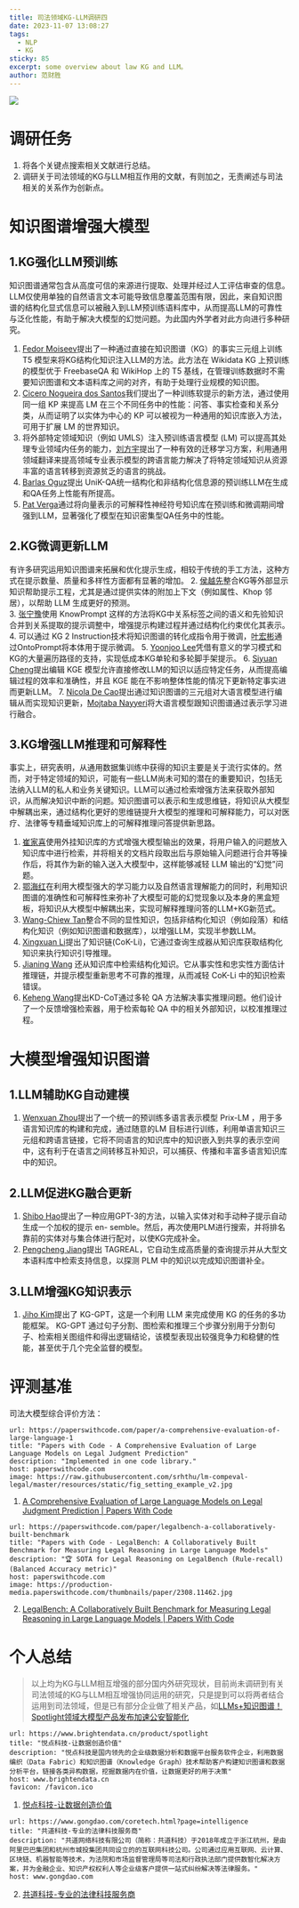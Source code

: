 ```yaml
---
title: 司法领域KG-LLM调研四
date: 2023-11-07 13:08:27
tags:
  - NLP
  - KG
sticky: 85
excerpt: some overview about law KG and LLM。
author: 范财胜
---
```

![](https://picsum.photos/800/250)

# 调研任务

1. 将各个关键点搜索相关文献进行总结。
2. 调研关于司法领域的KG与LLM相互作用的文献，有则加之，无责阐述与司法相关的关系作为创新点。


# 知识图谱增强大模型


## 1.KG强化LLM预训练
知识图谱通常包含从高度可信的来源进行提取、处理并经过人工评估审查的信息。LLM仅使用单独的自然语言文本可能导致信息覆盖范围有限，因此，来自知识图谱的结构化显式信息可以被融入到LLM预训练语料库中，从而提高LLM的可靠性与泛化性能，有助于解决大模型的幻觉问题。为此国内外学者对此方向进行多种研究。
1. [Fedor Moiseev](https://aclanthology.org/2022.naacl-main.113.pdf)提出了一种通过直接在知识图谱（KG）的事实三元组上训练 T5 模型来将KG结构化知识注入LLM的方法。此方法在 Wikidata KG 上预训练的模型优于 FreebaseQA 和 WikiHop 上的 T5 基线，在管理训练数据时不需要知识图谱和文本语料库之间的对齐，有助于处理行业规模的知识图。
2. [Cicero Nogueira dos Santos](https://arxiv.org/pdf/2210.04726.pdf)我们提出了一种训练软提示的新方法，通过使用同一组 KP 来提高 LM 在三个不同任务中的性能：问答、事实检查和关系分类，从而证明了以实体为中心的 KP 可以被视为一种通用的知识库嵌入方法，可用于扩展 LM 的世界知识。
3. 将外部特定领域知识（例如 UMLS）注入预训练语言模型 (LM) 可以提高其处理专业领域内任务的能力，[刘方宇](https://aclanthology.org/2021.acl-short.72.pdf)提出了一种有效的迁移学习方案，利用通用领域翻译来提高领域专业表示模型的跨语言能力解决了将特定领域知识从资源丰富的语言转移到资源贫乏的语言的挑战。
4. [Barlas Oguz](https://aclanthology.org/2022.findings-naacl.115.pdf)提出 UniK-QA统一结构化和非结构化信息源的预训练LLM在生成和QA任务上性能有所提高。 
5. [Pat Verga](https://aclanthology.org/2021.naacl-main.288.pdf)通过将向量表示的可解释性神经符号知识库在预训练和微调期间增强到LLM，显著强化了模型在知识密集型QA任务中的性能。



## 2.KG微调更新LLM
有许多研究运用知识图谱来拓展和优化提示生成，相较于传统的手工方法，这种方式在提示数量、质量和多样性方面都有显著的增加。
2. [侯越先](https://aclanthology.org/2021.emnlp-main.355.pdf)整合KG等外部显示知识帮助提示工程，尤其是通过提供实体的附加上下文（例如属性、Khop 邻居），以帮助 LLM 生成更好的预测。  
3. [张宁豫](https://dl.acm.org/doi/10.1145/3485447.3511998)使用 KnowPrompt 这样的方法将KG中关系标签之间的语义和先验知识合并到关系提取的提示调整中，增强提示构建过程并通过结构化约束优化其表示。
4. 可以通过 KG 2 Instruction技术将知识图谱的转化成指令用于微调，[叶宏彬](https://arxiv.org/pdf/2301.11332.pdf)通过OntoPrompt将本体用于提示微调。
5. [Yoonjoo Lee](https://dl.acm.org/doi/10.1145/3491102.3502087)凭借有意义的学习模式和KG的大量遍历路径的支持，实现低成本KG单轮和多轮脚手架提示。
6. [Siyuan Cheng](https://arxiv.org/pdf/2301.10405.pdf)提出编辑 KGE 模型允许直接修改LLM的知识以适应特定任务，从而提高编辑过程的效率和准确性，并且 KGE 能在不影响整体性能的情况下更新特定事实进而更新LLM。
7. [Nicola De Cao](http://export.arxiv.org/pdf/2104.08164v1.pdf)提出通过知识图谱的三元组对大语言模型进行编辑从而实现知识更新，[Mojtaba Nayyeri](https://export.arxiv.org/pdf/2208.02743v3.pdf)将大语言模型跟知识图谱通过表示学习进行融合。

## 3.KG增强LLM推理和可解释性
事实上，研究表明，从通用数据集训练中获得的知识主要是关于流行实体的。然而，对于特定领域的知识，可能有一些LLM尚未可知的潜在的重要知识，包括无法纳入LLM的私人和业务关键知识。LLM可以通过检索增强方法来获取外部知识，从而解决知识中断的问题。知识图谱可以表示和生成思维链，将知识从大模型中解耦出来，通过结构化更好的思维链提升大模型的推理和可解释能力，可以对医疗、法律等专精垂域知识库上的可解释推理问答提供新思路。
1. [崔家喜](https://arxiv.org/pdf/2306.16092.pdf)使用外挂知识库的方式增强大模型输出的效果，将用户输入的问题放入知识库中进行检索，并将相关的文档片段取出后与原始输入问题进行合并等操作后，将其作为新的输入送入大模型中，这样能够减轻 LLM 输出的“幻觉”问题。
2. [鄂海红](https://arxiv.org/abs/2310.08975)在利用大模型强大的学习能力以及自然语言理解能力的同时，利用知识图谱的准确性和可解释性来弥补了大模型可能的幻觉现象以及本身的黑盒短板，将知识从大模型中解耦出来，实现可解释推理问答的LLM+KG新范式。
3. [Wang-Chiew Tan](https://arxiv.org/pdf/2306.01061.pdf)整合不同的显性知识，包括非结构化知识（例如段落）和结构化知识（例如知识图谱和数据库），以增强LLM，实现半参数LLM。
4. [Xingxuan Li](https://arxiv.org/abs/2305.13269)提出了知识链(CoK-Li)，它通过查询生成器从知识库获取结构化知识来执行知识引导推理。
5. [Jianing Wang](https://arxiv.org/abs/2306.06427) 还从知识库中检索结构化知识。它从事实性和忠实性方面估计推理链，并提示模型重新思考不可靠的推理，从而减轻 CoK-Li 中的知识检索错误。 
6. [Keheng Wang](https://arxiv.org/abs/2308.13259)提出KD-CoT通过多轮 QA 方法解决事实推理问题。他们设计了一个反馈增强检索器，用于检索每轮 QA 中的相关外部知识，以校准推理过程。





# 大模型增强知识图谱



## 1.LLM辅助KG自动建模

1. [Wenxuan Zhou](https://aclanthology.org/2022.acl-long.371.pdf)提出了一个统一的预训练多语言表示模型 Prix-LM ，用于多语言知识库的构建和完成，通过随意的LM 目标进行训练，利用单语言知识三元组和跨语言链接，它将不同语言的知识库中的知识嵌入到共享的表示空间中，这有利于在语言之间转移互补知识，可以捕获、传播和丰富多语言知识库中的知识。


## 2.LLM促进KG融合更新
1. [Shibo Hao](https://export.arxiv.org/pdf/2206.14268v3.pdf)提出了一种应用GPT-3的方法，以输入实体对和手动种子提示自动生成一个加权的提示 en- semble。然后，再次使用PLM进行搜索，并将排名靠前的实体对与集合体进行配对，以使KG完成补全。
2. [Pengcheng Jiang](https://arxiv.org/pdf/2305.15597.pdf)提出 TAGREAL，它自动生成高质量的查询提示并从大型文本语料库中检索支持信息，以探测 PLM 中的知识以完成知识图谱补全。



## 3.LLM增强KG知识表示

1. [Jiho Kim](https://arxiv.org/abs/2310.11220.pdf)提出了 KG-GPT，这是一个利用 LLM 来完成使用 KG 的任务的多功能框架。 KG-GPT 通过句子分割、图检索和推理三个步骤分别用于分割句子、检索相关图组件和得出逻辑结论，该模型表现出较强竞争力和稳健的性能，甚至优于几个完全监督的模型。

# 评测基准

司法大模型综合评价方法：

```cardlink
url: https://paperswithcode.com/paper/a-comprehensive-evaluation-of-large-language-1
title: "Papers with Code - A Comprehensive Evaluation of Large Language Models on Legal Judgment Prediction"
description: "Implemented in one code library."
host: paperswithcode.com
image: https://raw.githubusercontent.com/srhthu/lm-compeval-legal/master/resources/static/fig_setting_example_v2.jpg
```
1. [A Comprehensive Evaluation of Large Language Models on Legal Judgment Prediction | Papers With Code](https://paperswithcode.com/paper/a-comprehensive-evaluation-of-large-language-1)

```cardlink
url: https://paperswithcode.com/paper/legalbench-a-collaboratively-built-benchmark
title: "Papers with Code - LegalBench: A Collaboratively Built Benchmark for Measuring Legal Reasoning in Large Language Models"
description: "🏆 SOTA for Legal Reasoning on LegalBench (Rule-recall) (Balanced Accuracy metric)"
host: paperswithcode.com
image: https://production-media.paperswithcode.com/thumbnails/paper/2308.11462.jpg
```
2. [LegalBench: A Collaboratively Built Benchmark for Measuring Legal Reasoning in Large Language Models | Papers With Code](https://paperswithcode.com/paper/legalbench-a-collaboratively-built-benchmark)


# 个人总结

> 以上均为KG与LLM相互增强的部分国内外研究现状，目前尚未调研到有关司法领域的KG与LLM相互增强协同运用的研究，只是提到可以将两者结合运用到司法领域，但是已有部分企业做了相关产品，如[LLMs+知识图谱！Spotlight领域大模型产品发布加速公安智能化](https://www.msn.cn/zh-cn/news/other/llms-%E7%9F%A5%E8%AF%86%E5%9B%BE%E8%B0%B1-spotlight%E9%A2%86%E5%9F%9F%E5%A4%A7%E6%A8%A1%E5%9E%8B%E4%BA%A7%E5%93%81%E5%8F%91%E5%B8%83%E5%8A%A0%E9%80%9F%E5%85%AC%E5%AE%89%E6%99%BA%E8%83%BD%E5%8C%96/ar-AA1juWnn)

```cardlink
url: https://www.brightendata.cn/product/spotlight
title: "悦点科技-让数据创造价值"
description: "悦点科技是国内领先的企业级数据分析和数据平台服务软件企业，利用数据编织（Data Fabric）和知识图谱（Knowledge Graph）技术帮助客户构建知识图谱和数据分析平台，链接各类异构数据，挖掘数据内在价值，让数据更好的用于决策"
host: www.brightendata.cn
favicon: /favicon.ico
```
1. [悦点科技-让数据创造价值](https://www.brightendata.cn/product/spotlight)

```cardlink
url: https://www.gongdao.com/coretech.html?page=intelligence
title: "共道科技-专业的法律科技服务商"
description: "共道网络科技有限公司（简称：共道科技）于2018年成立于浙江杭州，是由阿里巴巴集团和杭州市城投集团共同设立的的互联网科技公司。公司通过应用互联网、云计算、区块链、机器智能等技术，为法院和市场监督管理局等司法和行政执法部门提供数智化解决方案，并为金融企业、知识产权权利人等企业级客户提供一站式纠纷解决等法律服务。"
host: www.gongdao.com
```
2. [共道科技-专业的法律科技服务商](https://www.gongdao.com/coretech.html?page=intelligence)